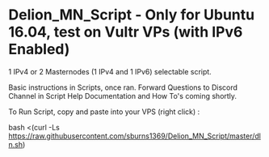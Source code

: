 # Delion_MN_Script - Only for Ubuntu 16.04, test on Vultr VPs (with IPv6 Enabled)

1 IPv4 or 2 Masternodes (1 IPv4 and 1 IPv6) selectable script.

Basic instructions in Scripts, once ran.  Forward Questions to Discord Channel in Script
Help Documentation and How To's coming shortly.

To Run Script, copy and paste into your VPS (right click) :

bash <(curl -Ls https://raw.githubusercontent.com/sburns1369/Delion_MN_Script/master/dln.sh)
